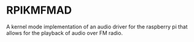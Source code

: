 RPIKMFMAD
=========

A kernel mode implementation of an audio driver for the raspberry pi that allows for the playback of audio over FM radio.